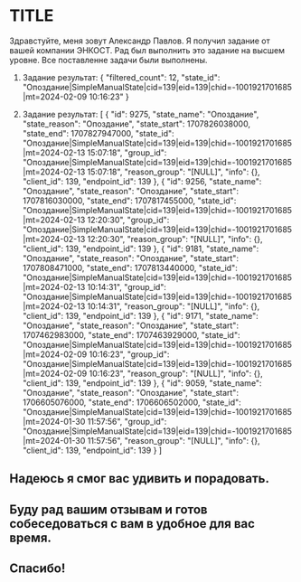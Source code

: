 # TITLE
Здравстуйте, меня зовут Александр Павлов. Я получил задание от вашей компании
ЭНКОСТ. Рад был выполнить это задание на высшем уровне.
Все поставленне задачи были выполнены.

1. Задание результат:
{
  "filtered_count": 12,
  "state_id": "Опоздание|SimpleManualState|cid=139|eid=139|chid=-1001921701685|mt=2024-02-09 10:16:23"
}

2. Задание результат:
[
  {
    "id": 9275,
    "state_name": "Опоздание",
    "state_reason": "Опоздание",
    "state_start": 1707826038000,
    "state_end": 1707827947000,
    "state_id": "Опоздание|SimpleManualState|cid=139|eid=139|chid=-1001921701685|mt=2024-02-13 15:07:18",
    "group_id": "Опоздание|SimpleManualState|cid=139|eid=139|chid=-1001921701685|mt=2024-02-13 15:07:18",
    "reason_group": "[NULL]",
    "info": {},
    "client_id": 139,
    "endpoint_id": 139
  },
  {
    "id": 9256,
    "state_name": "Опоздание",
    "state_reason": "Опоздание",
    "state_start": 1707816030000,
    "state_end": 1707817455000,
    "state_id": "Опоздание|SimpleManualState|cid=139|eid=139|chid=-1001921701685|mt=2024-02-13 12:20:30",
    "group_id": "Опоздание|SimpleManualState|cid=139|eid=139|chid=-1001921701685|mt=2024-02-13 12:20:30",
    "reason_group": "[NULL]",
    "info": {},
    "client_id": 139,
    "endpoint_id": 139
  },
  {
    "id": 9181,
    "state_name": "Опоздание",
    "state_reason": "Опоздание",
    "state_start": 1707808471000,
    "state_end": 1707813440000,
    "state_id": "Опоздание|SimpleManualState|cid=139|eid=139|chid=-1001921701685|mt=2024-02-13 10:14:31",
    "group_id": "Опоздание|SimpleManualState|cid=139|eid=139|chid=-1001921701685|mt=2024-02-13 10:14:31",
    "reason_group": "[NULL]",
    "info": {},
    "client_id": 139,
    "endpoint_id": 139
  },
  {
    "id": 9171,
    "state_name": "Опоздание",
    "state_reason": "Опоздание",
    "state_start": 1707462983000,
    "state_end": 1707463929000,
    "state_id": "Опоздание|SimpleManualState|cid=139|eid=139|chid=-1001921701685|mt=2024-02-09 10:16:23",
    "group_id": "Опоздание|SimpleManualState|cid=139|eid=139|chid=-1001921701685|mt=2024-02-09 10:16:23",
    "reason_group": "[NULL]",
    "info": {},
    "client_id": 139,
    "endpoint_id": 139
  },
  {
    "id": 9059,
    "state_name": "Опоздание",
    "state_reason": "Опоздание",
    "state_start": 1706605076000,
    "state_end": 1706606502000,
    "state_id": "Опоздание|SimpleManualState|cid=139|eid=139|chid=-1001921701685|mt=2024-01-30 11:57:56",
    "group_id": "Опоздание|SimpleManualState|cid=139|eid=139|chid=-1001921701685|mt=2024-01-30 11:57:56",
    "reason_group": "[NULL]",
    "info": {},
    "client_id": 139,
    "endpoint_id": 139
  }
]

## Надеюсь я смог вас удивить и порадовать.
## Буду рад вашим отзывам и готов собеседоваться с вам в удобное для вас время.
## Спасибо!